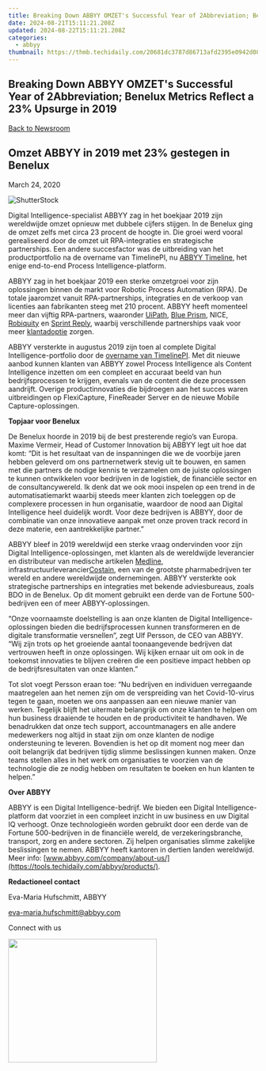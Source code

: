 ```yaml
---
title: Breaking Down ABBYY OMZET's Successful Year of 2Abbreviation; Benelux Metrics Reflect a 23%% Upsurge in 2019
date: 2024-08-21T15:11:21.208Z
updated: 2024-08-22T15:11:21.208Z
categories:
  - abbyy
thumbnail: https://thmb.techidaily.com/20681dc3787d86713afd2395e0942d0819f5bca12434956d1fe5521df7d6718e.jpg
---
```


## Breaking Down ABBYY OMZET's Successful Year of 2Abbreviation; Benelux Metrics Reflect a 23% Upsurge in 2019

[Back to Newsroom](https://tools.techidaily.com/abbyy/products/)

## Omzet ABBYY in 2019 met 23% gestegen in Benelux

March 24, 2020

![ShutterStock](https://content.abbyy.com/-/media/project/abbyy/abbyy/branchtemplates/shutterstock_1272462163_1296-x-729.jpg?h=729&iar=0&w=1296)

Digital Intelligence-specialist ABBYY zag in het boekjaar 2019 zijn wereldwijde omzet opnieuw met dubbele cijfers stijgen. In de Benelux ging de omzet zelfs met circa 23 procent de hoogte in. Die groei werd vooral gerealiseerd door de omzet uit RPA-integraties en strategische partnerships. Een andere succesfactor was de uitbreiding van het productportfolio na de overname van TimelinePI, nu [ABBYY Timeline](https://tools.techidaily.com/abbyy/products/), het enige end-to-end Process Intelligence-platform.

ABBYY zag in het boekjaar 2019 een sterke omzetgroei voor zijn oplossingen binnen de markt voor Robotic Process Automation (RPA). De totale jaaromzet vanuit RPA-partnerships, integraties en de verkoop van licenties aan fabrikanten steeg met 210 procent. ABBYY heeft momenteel meer dan vijftig RPA-partners, waaronder [UiPath](https://tools.techidaily.com/abbyy/products/), [Blue Prism](https://tools.techidaily.com/abbyy/products/), NICE, [Robiquity](https://tools.techidaily.com/abbyy/products/) en [Sprint Reply](https://tools.techidaily.com/abbyy/products/), waarbij verschillende partnerships vaak voor meer [klantadoptie](https://tools.techidaily.com/abbyy/products/) zorgen. 

ABBYY versterkte in augustus 2019 zijn toen al complete Digital Intelligence-portfolio door de [overname van TimelinePI](https://tools.techidaily.com/abbyy/products/). Met dit nieuwe aanbod kunnen klanten van ABBYY zowel Process Intelligence als Content Intelligence inzetten om een compleet en accuraat beeld van hun bedrijfsprocessen te krijgen, evenals van de content die deze processen aandrijft. Overige productinnovaties die bijdroegen aan het succes waren uitbreidingen op FlexiCapture, FineReader Server en de nieuwe Mobile Capture-oplossingen.

**Topjaar voor Benelux**

De Benelux hoorde in 2019 bij de best presterende regio’s van Europa. Maxime Vermeir, Head of Customer Innovation bij ABBYY legt uit hoe dat komt: “Dit is het resultaat van de inspanningen die we de voorbije jaren hebben geleverd om ons partnernetwerk stevig uit te bouwen, en samen met die partners de nodige kennis te verzamelen om de juiste oplossingen te kunnen ontwikkelen voor bedrijven in de logistiek, de financiële sector en de consultancywereld. Ik denk dat we ook mooi inspelen op een trend in de automatisatiemarkt waarbij steeds meer klanten zich toeleggen op de complexere processen in hun organisatie, waardoor de nood aan Digital Intelligence heel duidelijk wordt. Voor deze bedrijven is ABBYY, door de combinatie van onze innovatieve aanpak met onze proven track record in deze materie, een aantrekkelijke partner.”

ABBYY bleef in 2019 wereldwijd een sterke vraag ondervinden voor zijn Digital Intelligence-oplossingen, met klanten als de wereldwijde leverancier en distributeur van medische artikelen [Medline](https://shop-links.co/link/?exclusive=1&publisher_slug=itechdaily19598&url=https%3A%2F%2Fsearchenterpriseai.techtarget.com%2Ffeature%2FMedline-streamlines-workflow-by-automating-accounts-payable), infrastructuurleverancier[Costain](https://tools.techidaily.com/abbyy/products/), een van de grootste pharmabedrijven ter wereld en andere wereldwijde ondernemingen. ABBYY versterkte ook strategische partnerships en integraties met bekende adviesbureaus, zoals BDO in de Benelux. Op dit moment gebruikt een derde van de Fortune 500-bedrijven een of meer ABBYY-oplossingen. 

“Onze voornaamste doelstelling is aan onze klanten de Digital Intelligence-oplossingen bieden die bedrijfsprocessen kunnen transformeren en de digitale transformatie versnellen”, zegt Ulf Persson, de CEO van ABBYY. “Wij zijn trots op het groeiende aantal toonaangevende bedrijven dat vertrouwen heeft in onze oplossingen. Wij kijken ernaar uit om ook in de toekomst innovaties te blijven creëren die een positieve impact hebben op de bedrijfsresultaten van onze klanten.”

Tot slot voegt Persson eraan toe: “Nu bedrijven en individuen verregaande maatregelen aan het nemen zijn om de verspreiding van het Covid-10-virus tegen te gaan, moeten we ons aanpassen aan een nieuwe manier van werken. Tegelijk blijft het uitermate belangrijk om onze klanten te helpen om hun business draaiende te houden en de productiviteit te handhaven. We benadrukken dat onze tech support, accountmanagers en alle andere medewerkers nog altijd in staat zijn om onze klanten de nodige ondersteuning te leveren. Bovendien is het op dit moment nog meer dan ooit belangrijk dat bedrijven tijdig slimme beslissingen kunnen maken. Onze teams stellen alles in het werk om organisaties te voorzien van de technologie die ze nodig hebben om resultaten te boeken en hun klanten te helpen.”

**Over ABBYY**

ABBYY is een Digital Intelligence-bedrijf. We bieden een Digital Intelligence-platform dat voorziet in een compleet inzicht in uw business en uw Digital IQ verhoogt. Onze technologieën worden gebruikt door een derde van de Fortune 500-bedrijven in de financiële wereld, de verzekeringsbranche, transport, zorg en andere sectoren. Zij helpen organisaties slimme zakelijke beslissingen te nemen. ABBYY heeft kantoren in dertien landen wereldwijd.  
Meer info: [www.abbyy.com/company/about-us/](https://tools.techidaily.com/abbyy/products/).

**Redactioneel contact**

Eva-Maria Hufschmitt, ABBYY

[eva-maria.hufschmitt@abbyy.com](https://tools.techidaily.com/abbyy/products/)

Connect with us

<ins class="adsbygoogle"
     style="display:block"
     data-ad-format="autorelaxed"
     data-ad-client="ca-pub-7571918770474297"
     data-ad-slot="1223367746"></ins>



<ins class="adsbygoogle"
     style="display:block"
     data-ad-client="ca-pub-7571918770474297"
     data-ad-slot="8358498916"
     data-ad-format="auto"
     data-full-width-responsive="true"></ins>

<!-- affiliate ads begin -->
<a href="https://printrendy.pxf.io/c/5597632/1453720/17020" target="_top" id="1453720"><img src="//a.impactradius-go.com/display-ad/17020-1453720" border="0" alt="" width="300" height="250"/></a><img height="0" width="0" src="https://imp.pxf.io/i/5597632/1453720/17020" style="position:absolute;visibility:hidden;" border="0" />
<!-- affiliate ads end -->